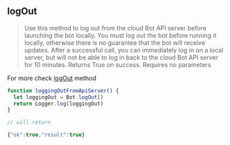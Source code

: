 ## logOut

> Use this method to log out from the cloud Bot API server before launching the bot locally. You must log out the bot before running it locally, otherwise there is no guarantee that the bot will receive updates. After a successful call, you can immediately log in on a local server, but will not be able to log in back to the cloud Bot API server for 10 minutes. Returns True on success. Requires no parameters

For more check [logOut](https://core.telegram.org/bots/api#logout) method

```js
function loggingOutFromApiServer() {
  let loggingOut = Bot.logOut()
  return Logger.log(loggingOut)
}

// will return

{"ok":true,"result":true}
```
